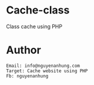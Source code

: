 # Cache-class
Class cache using PHP
## 
# Author
	Email: info@nguyenanhung.com
	Target: Cache website using PHP
	Fb: nguyenanhung
